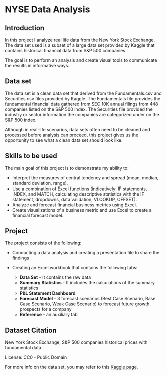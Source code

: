 # NYSE Data Analysis

## Introduction

In this project I analyze real life data from the New York Stock Exchange. The data set used is a subset of a large data set provided by Kaggle that contains historical financial data from S&P 500 companies. 

The goal is to perform an analysis and create visual tools to communicate the results in informative ways.


## <b>Data set</b><br>

The data set is a clean data set that derived from the Fundamentals.csv and Securities.csv files provided by Kaggle. The Fundamentals file provides the fundamental financial data gathered from SEC 10K annual filings from 448 companies listed on the S&P 500 index. The Securities file provided the industry or sector information the companies are categorized under on the S&P 500 index.

Although in real-life scenarios, data sets often need to be cleaned and processed before analysis can proceed, this project gives us the opportunity to see what a clean data set should look like.


## <b>Skills to be used</b><br>

The main goal of this project is to demonstrate my ability to:

* Interpret the measures of central tendency and spread (mean, median, standard deviation, range).
* Use a combination of Excel functions (indicatively: IF statements, INDEX, and MATCH, calculating descriptive statistics with the IF statement, dropdowns, data validation, VLOOKUP, OFFSET).
* Analyze and forecast financial business metrics using Excel.
* Create visualizations of a business metric and use Excel to create a financial forecast model.


## <b>Project</b><br>

The project consists of the following:<br>

* Conducting a data analysis and creating a presentation file to share the findings

* Creating an Excel workbook that contains the following tabs:
  * **Data Set** - It contains the raw data
  * **Summary Statistics** - It includes the calculations of the summary statistics
  * **P&L Statement Dashboard**
  * **Forecast Model** - 3 forecast scenarios (Best Case Scenario, Base Case Scenario, Weak Case Scenario) to forecast future growth prospects for a company
  * **Reference** - an auxiliary tab


## <b>Dataset Citation</b><br>

New York Stock Exchange, S&P 500 companies historical prices with fundamental data.

License: CC0 - Public Domain

For more info on the data set, you may refer to this [Kaggle page](https://www.kaggle.com/datasets/dgawlik/nyse).


